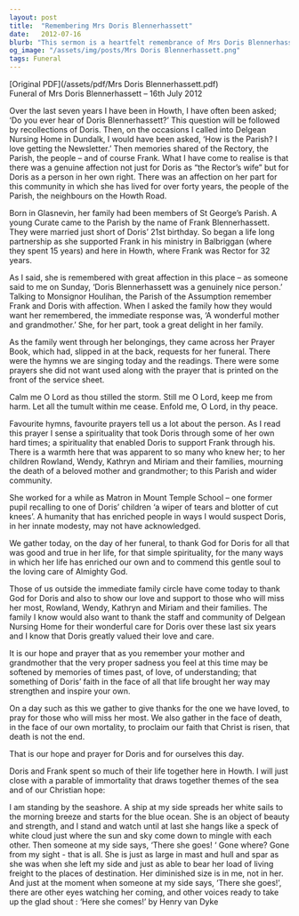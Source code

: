 ```yaml
---
layout: post
title:  "Remembering Mrs Doris Blennerhassett"
date:   2012-07-16
blurb: "This sermon is a heartfelt remembrance of Mrs Doris Blennerhassett, a beloved figure in the Howth parish. It reflects on her life, her contributions to the community, and her deep faith. The sermon also expresses gratitude for her life and prays for her soul."
og_image: "/assets/img/posts/Mrs Doris Blennerhassett.png"
tags: Funeral
---
```

[Original PDF](/assets/pdf/Mrs Doris Blennerhassett.pdf)    
Funeral of Mrs Doris Blennerhassett – 16th July 2012

Over the last seven years I have been in Howth, I have often been asked; ‘Do you ever hear of Doris Blennerhassett?’ This question will be followed by recollections of Doris. Then, on the occasions I called into Delgean Nursing Home in Dundalk, I would have been asked, ‘How is the Parish? I love getting the Newsletter.’ Then memories shared of the Rectory, the Parish, the people – and of course Frank. What I have come to realise is that there was a genuine affection not just for Doris as “the Rector’s wife” but for Doris as a person in her own right. There was an affection on her part for this community in which she has lived for over forty years, the people of the Parish, the neighbours on the Howth Road.

Born in Glasnevin, her family had been members of St George’s Parish. A young Curate came to the Parish by the name of Frank Blennerhassett. They were married just short of Doris’ 21st birthday. So began a life long partnership as she supported Frank in his ministry in Balbriggan (where they spent 15 years) and here in Howth, where Frank was Rector for 32 years.

As I said, she is remembered with great affection in this place – as someone said to me on Sunday, ‘Doris Blennerhassett was a genuinely nice person.’ Talking to Monsignor Houlihan, the Parish of the Assumption remember Frank and Doris with affection. When I asked the family how they would want her remembered, the immediate response was, ‘A wonderful mother and grandmother.’ She, for her part, took a great delight in her family.

As the family went through her belongings, they came across her Prayer Book, which had, slipped in at the back, requests for her funeral. There were the hymns we are singing today and the readings. There were some prayers she did not want used along with the prayer that is printed on the front of the service sheet.

Calm me O Lord as thou stilled the storm.
Still me O Lord, keep me from harm.
Let all the tumult within me cease.
Enfold me, O Lord, in thy peace.

Favourite hymns, favourite prayers tell us a lot about the person. As I read this prayer I sense a spirituality that took Doris through some of her own hard times; a spirituality that enabled Doris to support Frank through his. There is a warmth here that was apparent to so many who knew her; to her children Rowland, Wendy, Kathryn and Miriam and their families, mourning the death of a beloved mother and grandmother; to this Parish and wider community.

She worked for a while as Matron in Mount Temple School – one former pupil recalling to one of Doris’ children ‘a wiper of tears and blotter of cut knees’. A humanity that has enriched people in ways I would suspect Doris, in her innate modesty, may not have acknowledged.

We gather today, on the day of her funeral, to thank God for Doris for all that was good and true in her life, for that simple spirituality, for the many ways in which her life has enriched our own and to commend this gentle soul to the loving care of Almighty God.

Those of us outside the immediate family circle have come today to thank God for Doris and also to show our love and support to those who will miss her most, Rowland, Wendy, Kathryn and Miriam and their families. The family I know would also want to thank the staff and community of Delgean Nursing Home for their wonderful care for Doris over these last six years and I know that Doris greatly valued their love and care.

It is our hope and prayer that as you remember your mother and grandmother that the very proper sadness you feel at this time may be softened by memories of times past, of love, of understanding; that something of Doris’ faith in the face of all that life brought her way may strengthen and inspire your own.

On a day such as this we gather to give thanks for the one we have loved, to pray for those who will miss her most. We also gather in the face of death, in the face of our own mortality, to proclaim our faith that Christ is risen, that death is not the end.

That is our hope and prayer for Doris and for ourselves this day.

Doris and Frank spent so much of their life together here in Howth. I will just close with a parable of immortality that draws together themes of the sea and of our Christian hope:

I am standing by the seashore.
A ship at my side spreads her white sails to the morning breeze and starts for the blue ocean.
She is an object of beauty and strength, and I stand and watch until at last she hangs like a speck of white cloud just where the sun and sky come down to mingle with each other.
Then someone at my side says, ‘There she goes! ‘
Gone where? Gone from my sight - that is all.
She is just as large in mast and hull and spar as she was when she left my side and just as able to bear her load of living freight to the places of destination.
Her diminished size is in me, not in her.
And just at the moment when someone at my side says, ‘There she goes!’, there are other eyes watching her coming, and other voices ready to take up the glad shout :
‘Here she comes!’
by Henry van Dyke
